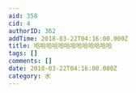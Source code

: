```yaml
---
aid: 358
cid: 4
authorID: 362
addTime: 2018-03-22T04:16:00.000Z
title: 哈哈哈哈哈哈哈哈哈哈哈哈哈
tags: []
comments: []
date: 2018-03-22T04:16:00.000Z
category: 水
---
```



